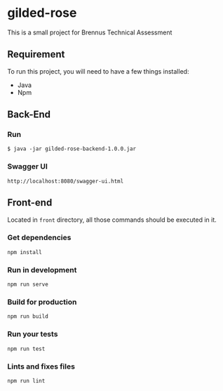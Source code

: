 # gilded-rose

This is a small project for Brennus Technical Assessment

## Requirement

To run this project, you will need to have a few things installed:

* Java
* Npm 


## Back-End

### Run

```
$ java -jar gilded-rose-backend-1.0.0.jar
```

### Swagger UI

`http://localhost:8080/swagger-ui.html`



## Front-end

Located in `front` directory, all those commands should be executed in it.

### Get dependencies
```
npm install
```

### Run in development
```
npm run serve
```

### Build for production
```
npm run build
```

### Run your tests
```
npm run test
```

### Lints and fixes files
```
npm run lint
```


